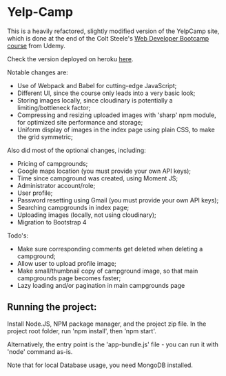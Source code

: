 <h1>Yelp-Camp</h1>
<p>This is a heavily refactored, slightly modified version of the YelpCamp site, which is done at the end of the Colt Steele's <a href="https://www.udemy.com/the-web-developer-bootcamp/">Web Developer Bootcamp course</a> from Udemy.</p>

<p>Check the version deployed on heroku <a href="https://yelpcamp-ricardo.herokuapp.com/">here</a>.</p>

<p>Notable changes are:</p>
<ul>
<li>Use of Webpack and Babel for cutting-edge JavaScript;</li>
<li>Different UI, since the course only leads into a very basic look;</li>
<li>Storing images locally, since cloudinary is potentially a limiting/bottleneck factor;</li>
<li>Compressing and resizing uploaded images with 'sharp' npm module, for optimized site performance and storage;</li>
<li>Uniform display of images in the index page using plain CSS, to make the grid symmetric;</li>
</ul>
<p>Also did most of the optional changes, including:</p>
<ul>
<li>Pricing of campgrounds;</li>
<li>Google maps location (you must provide your own API keys);</li>
<li>Time since campground was created, using Moment JS;</li>
<li>Administrator account/role;</li>
<li>User profile;</li>
<li>Password resetting using Gmail (you must provide your own API keys);</li>
<li>Searching campgrounds in index page;</li>
<li>Uploading images (locally, not using cloudinary);</li>
<li>Migration to Bootstrap 4</li>
</ul>

<p>Todo's:</p>
<ul>
<li>Make sure corresponding comments get deleted when deleting a campground;</li>
<li>Allow user to upload profile image;</li>
<li>Make small/thumbnail copy of campground image, so that main campgrounds page becomes faster;</li>
<li>Lazy loading and/or pagination in main campgrounds page</li>
</ul>

<h2>Running the project:</h2>
<p>Install Node.JS, NPM package manager, and the project zip file. In the project root folder, run 'npm install', then 'npm start'.</p>
<p>Alternatively, the entry point is the 'app-bundle.js' file - you can run it with 'node' command as-is.</p>
<p>Note that for local Database usage, you need MongoDB installed.</p>